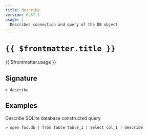 ```yaml
---
title: describe
version: 0.67.1
usage: |
  Describes connection and query of the DB object
---
```


# <code>{{ $frontmatter.title }}</code>

<div style='white-space: pre-wrap;'>{{ $frontmatter.usage }}</div>

## Signature

```> describe ```

## Examples

Describe SQLite database constructed query
```shell
> open foo.db | from table table_1 | select col_1 | describe
```
